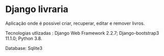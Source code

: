 # Django livraria

Aplicação onde é possivel criar, recuperar, editar e remover livros. 

Tecnologias utlizadas : 
	Django Web Framework 2.2.7;
	Django-bootstrap3 11.1.0;
	Python 3.8.
	
Database: Sqlite3


